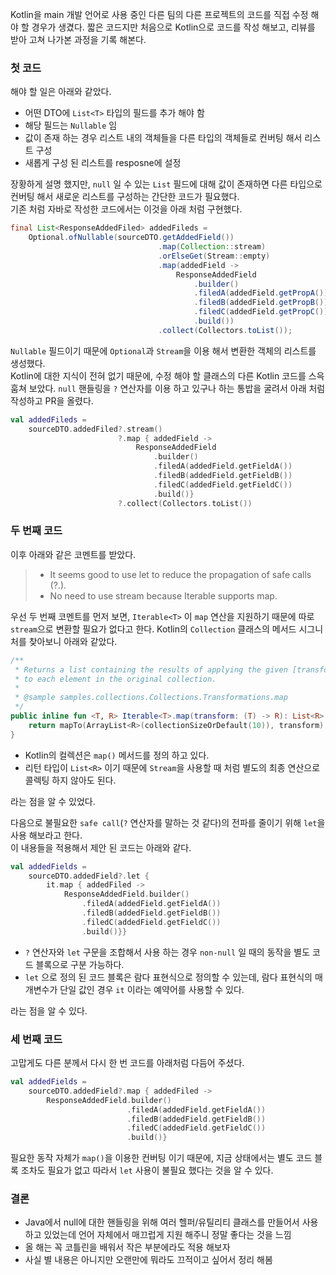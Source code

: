 Kotlin을 main 개발 언어로 사용 중인 다른 팀의 다른 프로젝트의 코드를 직접 수정 해야 할 경우가 생겼다. 
짧은 코드지만 처음으로 Kotlin으로 코드를 작성 해보고, 리뷰를 받아 고쳐 나가본 과정을 기록 해본다.

### 첫 코드
해야 할 일은 아래와 같았다.
- 어떤 DTO에 `List<T>` 타입의 필드를 추가 해야 함
- 해당 필드는 `Nullable` 임
- 값이 존재 하는 경우 리스트 내의 객체들을 다른 타입의 객체들로 컨버팅 해서 리스트 구성
- 새롭게 구성 된 리스트를 resposne에 설정

장황하게 설명 했지만, `null` 일 수 있는 `List` 필드에 대해 값이 존재하면 다른 타입으로 컨버팅 해서 새로운 리스트를 구성하는 간단한 코드가 필요했다.  
기존 처럼 자바로 작성한 코드에서는 이것을 아래 처럼 구현했다.

```Java
final List<ResponseAddedFiled> addedFileds = 
    Optional.ofNullable(sourceDTO.getAddedField())
                                 .map(Collection::stream)
                                 .orElseGet(Stream::empty)
                                 .map(addedField -> 
                                     ResponseAddedField
                                         .builder()
                                         .filedA(addedField.getPropA())
                                         .filedB(addedField.getPropB())
                                         .filedC(addedField.getPropC())
                                         .build())
                                 .collect(Collectors.toList());
```

`Nullable` 필드이기 때문에 `Optional`과 `Stream`을 이용 해서 변환한 객체의 리스트를 생성했다.  
Kotlin에 대한 지식이 전혀 없기 때문에, 수정 해야 할 클래스의 다른 Kotlin 코드를 스윽 훔쳐 보았다. `null` 핸들링을 `?` 연산자를 이용 하고 있구나 하는 통밥을 굴려서 아래 처럼 작성하고 PR을 올렸다.
```Kotlin
val addedFileds = 
    sourceDTO.addedFiled?.stream()
                        ?.map { addedField ->
                            ResponseAddedField
                                .builder()
                                .filedA(addedField.getFieldA())
                                .filedB(addedField.getFieldB())
                                .filedC(addedField.getFieldC())
                                .build()}
                        ?.collect(Collectors.toList())
```

### 두 번째 코드
이후 아래와 같은 코멘트를 받았다.
> - It seems good to use let to reduce the propagation of safe calls (?.).
> - No need to use stream because Iterable<T> supports map.

우선 두 번째 코멘트를 먼저 보면, `Iterable<T>` 이 `map` 연산을 지원하기 때문에 따로 `stream`으로 변환할 필요가 없다고 한다. Kotlin의 `Collection` 클래스의 메서드 시그니처를 찾아보니 아래와 같았다.
```Kotlin
/**
 * Returns a list containing the results of applying the given [transform] function
 * to each element in the original collection.
 * 
 * @sample samples.collections.Collections.Transformations.map
 */
public inline fun <T, R> Iterable<T>.map(transform: (T) -> R): List<R> {
    return mapTo(ArrayList<R>(collectionSizeOrDefault(10)), transform)
}
```
- Kotlin의 컬렉션은 `map()` 메서드를 정의 하고 있다.
- 리턴 타입이 `List<R>` 이기 때문에 `Stream`을 사용할 때 처럼 별도의 최종 연산으로 콜렉팅 하지 않아도 된다.

라는 점을 알 수 있었다.

다음으로 불필요한 `safe call`(`?` 연산자를 말하는 것 같다)의 전파를 줄이기 위해 `let`을 사용 해보라고 한다.  
이 내용들을 적용해서 제안 된 코드는 아래와 같다. 

```Kotlin
val addedFields = 
    sourceDTO.addedField?.let {
        it.map { addedFiled ->
            ResponseAddedField.builder()
                .filedA(addedField.getFieldA())
                .filedB(addedField.getFieldB())
                .filedC(addedField.getFieldC())
                .build()}}
```
- `?` 연산자와 `let` 구문을 조합해서 사용 하는 경우 `non-null` 일 때의 동작을 별도 코드 블록으로 구분 가능하다.
- `let` 으로 정의 된 코드 블록은 람다 표현식으로 정의할 수 있는데, 람다 표현식의 매개변수가 단일 값인 경우 `it` 이라는 예약어를 사용할 수 있다.

라는 점을 알 수 있다.

### 세 번째 코드
고맙게도 다른 분께서 다시 한 번 코드를 아래처럼 다듬어 주셨다.
```Kotlin
val addedFields = 
    sourceDTO.addedField?.map { addedFiled ->
        ResponseAddedField.builder()
                          .filedA(addedField.getFieldA())
                          .filedB(addedField.getFieldB())
                          .filedC(addedField.getFieldC())
                          .build()}
```
필요한 동작 자체가 `map()`을 이용한 컨버팅 이기 때문에, 지금 상태에서는 별도 코드 블록 조차도 필요가 없고 따라서 `let` 사용이 불필요 했다는 것을 알 수 있다.

### 결론
- Java에서 null에 대한 핸들링을 위해 여러 헬퍼/유틸리티 클래스를 만들어서 사용 하고 있었는데 언어 자체에서 매끄럽게 지원 해주니 정말 좋다는 것을 느낌
- 올 해는 꼭 코틀린을 배워서 작은 부분에라도 적용 해보자
- 사실 별 내용은 아니지만 오랜만에 뭐라도 끄적이고 싶어서 정리 해봄